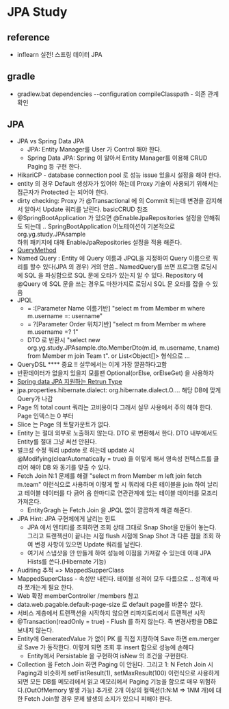 # JPA Study 

## reference 
- inflearn 실전! 스프링 데이터 JPA



## gradle 
- gradlew.bat dependencies --configuration compileClasspath - 의존 관계확인 


## JPA
- JPA vs Spring Data JPA
    - JPA: Entity Manager를 User 가 Control 해야 한다. 
    - Spring Data JPA: Spring 이 알아서 Entity Manager를 이용해 CRUD Paging 등 구현 한다.
- HikariCP - database connection pool 로 성능 issue 있을시 설정을 해야 한다. 
- entity 의 경우 Default 생성자가 있어야 하는데 Proxy 기술이 사용되기 위해서는 접근자가 Protected 는 되어야 한다. 
- dirty checking: Proxy 가 @Transactional 에 의 Commit 되는데 변경을 감지해서 알아서 Update 쿼리를 날린다. basicCRUD 참조
- @SpringBootApplication 가 있으면 @EnableJpaRepositories 설정을 안해줘도 되는데 .. SpringBootApplication 어노테이션이 기본적으로 org.yg.study.JPAsample <br />
하위 패키지에 대해 EnableJpaRepositories 설정을 적용 해준다.
- [QueryMethod](https://docs.spring.io/spring-data/jpa/docs/current/reference/html/#jpa.query-methods)
- Named Query : Entity 에 Query 이름과 JPQL을 지정하여 Query 이름으로 쿼리를 할수 있다(JPA 의 경우) 거의 안씀.. NamedQuery를 쓰면 프로그램 로딩시에 SQL 을 파싱함으로 SQL 문에 오타가 있는지 알 수 있다. 
  Repository 에 @Query 에 SQL 문을 쓰는 경우도 마찬가지로 로딩시 SQL 문 오타를 잡을 수 있음  
- JPQL
  - = :[Parameter Name 이름기반] "select m from Member m where m.username =: username"
  - = ?[Parameter Order 위치기반] "select m from Member m where m.username =? 1"
  - DTO 로 반환시 "select new org.yg.study.JPAsample.dto.MemberDto(m.id, m.username, t.name) from Member m join Team t".
  or List<Object[]> 형식으로 ...
- QueryDSL **** 중요 !! 실무에서는 이게 가장 깔끔하다고함 
- 반환데이터가 없을지 있을지 모를땐  Optional(orElse, orElseGet) 을 사용하자 
- [Spring data JPA 지원하는 Retrun Type](https://docs.spring.io/spring-data/jpa/docs/current/reference/html/#repository-query-return-types)
- jpa.properties.hibernate.dialect: org.hibernate.dialect.O.... 해당 DB에 맞게 Query가 나감 
- Page 의 total count 쿼리는 고비용이다 그래서 실무 사용에서 주의 해야 한다. Page 인덱스는 0 부터 
- Slice 는 Page 의 토탈카운트가 없다. 
- Entity 는 절대 외부로 노출하지 않는다. DTO 로 변환해서 한다. DTO 내부에서도 Entity를 절대 그냥 써선 안된다. 
- 벌크성 수정 쿼리 update 로 하는데 update 시 @Modifying(clearAutomatically = true) 을 이렇게 해서 영속성 컨텍스트를 클리어 해야 DB 와 동기를 맞출 수 있다. 
- Fetch Join N:1 문제를 해결 "select m from Member m left join fetch m.team" 이런식으로 사용하며 이렇게 할 시 쿼리에 다른 테이블을 join 하여 날리고 테이블 데이터를 다 긁어 옴 한마디로 연관관계에 있는 테이블 데이터를 모조리 가져온다. 
  - EntityGragh 는 Fetch Join 을 JPQL 없이 깔끔하게 해결 해준다. 
- JPA Hint: JPA 구현체에게 날리는 힌트 
  - JPA 에서 엔티티를 조회하면 조회 상태 그대로 Snap Shot을 만들어 놓는다. 그리고 트랜젝션이 끝나는 시점 flush 시점에 Snap Shot 과 다른 점을 조회 하여 변경 사항이 있으면 Update 쿼리를 날린다. 
  - 여기서 스냅샷을 안 만들게 하여 성능에 이점을 가져갈 수 있는데 이때 JPA Hists를 쓴다.(Hibernate 기능) 
- Auditing 추적 => MappedSupperClass
- MappedSuperClass - 속성만 내린다. 테이블 성격이 모두 다름으로 .. 성격에 따라 쪼개는게 필요 한다. 
- Web 확장 memberController /members 참고
- data.web.pagable.default-page-size 로 default page를 바꿀수 있다. 
- 서비스 계층에서 트랜잭션을 시작하지 않으면 리파지토리에서 트랜젝션 시작 
- @Transaction(readOnly = true) - Flush 를 하지 않는다. 즉 변경사항을 DB로 보내지 않는다. 
- Entity에 GeneratedValue 가 없이 PK 를 직접 지정하여 Save 하면 em.merger 로 Save 가 동작한다. 이렇게 되면 조회 후 insert 함으로 성능에 손해다
  - Entity에서 Persistable 을 구현하여 isNew 의 조건을 구현한다. 
- Collection 을 Fetch Join 하면 Paging 이 안된다. 그리고 1: N Fetch Join 시 Paging과 비슷하게 setFistResult(1), setMaxResult(100) 이런식으로 사용하게 되면 모든 DB를 메모리에서 읽고 메모리에서 Paging 기능을 함으로 매우 위험하다.(OutOfMemory 발생 가능)
추가로 2개 이상의 컬렉션(1:N:M => 1*N*M 개)에 대한 Fetch Join할 경우 문제 발생의 소지가 있으니 피해야 한다. 